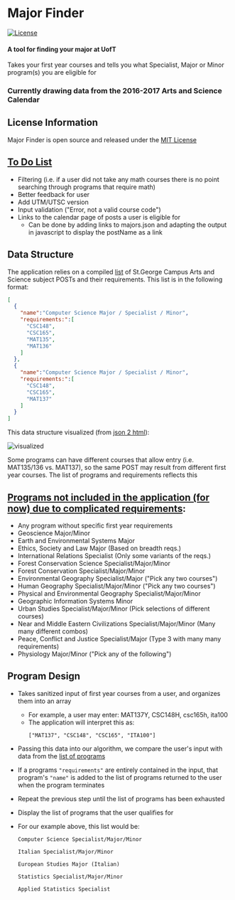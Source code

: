 # Major Finder

[![License](https://img.shields.io/badge/License-MIT-blue.svg)]()

#### A tool for finding your major at UofT

Takes your first year courses and tells you what Specialist, Major or Minor
program(s) you are eligible for

### Currently drawing data from the 2016-2017 Arts and Science Calendar

## License Information

Major Finder is open source and released under the [MIT License](https://raw.githubusercontent.com/patrickleweryharris/major-finder/master/LICENSE)

## [To Do List](https://github.com/patrickleweryharris/major-finder/issues/3)
  - Filtering (i.e. if a user did not take any math courses there is no point searching through programs that require math)
  - Better feedback for user
  - Add UTM/UTSC version
  - Input validation ("Error, not a valid course code")
  - Links to the calendar page of posts a user is eligible for
    - Can be done by adding links to majors.json and adapting the output in javascript to display the postName as a link

## Data Structure

The application relies on a compiled [list](https://raw.githubusercontent.com/patrickleweryharris/major-finder/master/majors.json) of St.George Campus Arts and Science subject POSTs and their requirements. This list is in the following format:

```json
[
  {
    "name":"Computer Science Major / Specialist / Minor",
    "requirements:":[
      "CSC148",
      "CSC165",
      "MAT135",
      "MAT136"
    ]
  },
  {
    "name":"Computer Science Major / Specialist / Minor",
    "requirements:":[
      "CSC148",
      "CSC165",
      "MAT137"
    ]
  }
]
```

This data structure visualized (from [json 2 html](http://json.bloople.net/)):

![visualized](https://raw.githubusercontent.com/patrickleweryharris/major-finder/master/json-visual.png)

Some programs can have different courses that allow entry (i.e. MAT135/136 vs. MAT137), so the same POST may result from different first year courses. The list of programs and requirements reflects this

## [Programs not included in the application (for now) due to complicated requirements](https://github.com/patrickleweryharris/major-finder/issues/1):
  - Any program without specific first year requirements
  - Geoscience Major/Minor
  - Earth and Environmental Systems Major
  - Ethics, Society and Law Major (Based on breadth reqs.)
  - International Relations Specialist (Only some variants of the reqs.)
  - Forest Conservation Science Specialist/Major/Minor
  - Forest Conservation Specialist/Major/Minor
  - Environmental Geography Specialist/Major ("Pick any two courses")
  - Human Geography Specialist/Major/Minor ("Pick any two courses")
  - Physical and Environmental Geography Specialist/Major/Minor
  - Geographic Information Systems Minor
  - Urban Studies Specialist/Major/Minor (Pick selections of different courses)
  - Near and Middle Eastern Civilizations Specialist/Major/Minor (Many many different combos)
  - Peace, Conflict and Justice Specialist/Major (Type 3 with many many requirements)
  - Physiology Major/Minor ("Pick any of the following")

## Program Design
  - Takes sanitized input of first year courses from a user, and organizes them into an array
    - For example, a user may enter:
      MAT137Y, CSC148H, csc165h, ita100
    - The application will interpret this as:
      ```
      ["MAT137", "CSC148", "CSC165", "ITA100"]
      ```
  - Passing this data into our algorithm, we compare the user's input with data from the [list of programs](https://raw.githubusercontent.com/patrickleweryharris/major-finder/master/majors.json)
  - If a programs `"requirements"` are entirely contained in the input, that program's `"name"` is added to the list of programs returned to the user when the program terminates
  - Repeat the previous step until the list of programs has been exhausted
  - Display the list of programs that the user qualifies for
  - For our example above, this list would be:

    ```
    Computer Science Specialist/Major/Minor

    Italian Specialist/Major/Minor

    European Studies Major (Italian)

    Statistics Specialist/Major/Minor

    Applied Statistics Specialist
    ```

